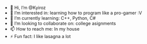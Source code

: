 - 👋 Hi, I’m @Kyiroz
- 👀 I’m interested in: learning how to program like a pro-gamer :V
- 🌱 I’m currently learning: C++, Python, C#
- 💞️ I’m looking to collaborate on: college asignments
- 📫 How to reach me: In my house
- ⚡ Fun fact: I like lasagna a lot

<!---
Kyiroz/Kyiroz is a ✨ special ✨ repository because its `README.md` (this file) appears on your GitHub profile.
You can click the Preview link to take a look at your changes.
--->
